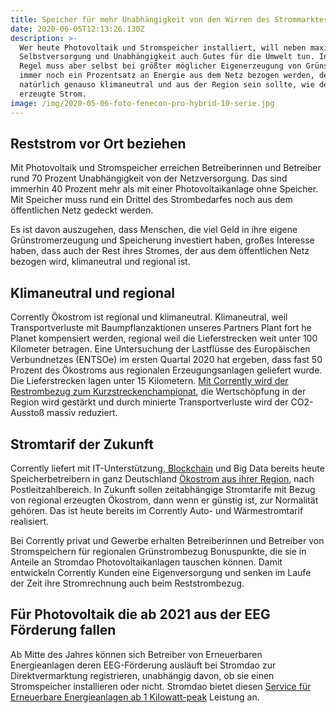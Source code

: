 ```yaml
---
title: Speicher für mehr Unabhängigkeit von den Wirren des Strommarktes
date: 2020-06-05T12:13:26.130Z
description: >-
  Wer heute Photovoltaik und Stromspeicher installiert, will neben maximaler
  Selbstversorgung und Unabhängigkeit auch Gutes für die Umwelt tun. In der
  Regel muss aber selbst bei größter möglicher Eigenerzeugung von Grünstrom
  immer noch ein Prozentsatz an Energie aus dem Netz bezogen werden, der
  natürlich genauso klimaneutral und aus der Region sein sollte, wie der selbst
  erzeugte Strom.   
image: /img/2020-05-06-foto-fenecon-pro-hybrid-10-serie.jpg
---
```

## Reststrom vor Ort beziehen

Mit Photovoltaik und Stromspeicher erreichen Betreiberinnen und Betreiber rund 70 Prozent Unabhängigkeit von der Netzversorgung. Das sind immerhin 40 Prozent mehr als mit einer Photovoltaikanlage ohne Speicher. Mit Speicher muss rund ein Drittel des Strombedarfes noch aus dem öffentlichen Netz gedeckt werden. 

Es ist davon auszugehen, dass Menschen, die viel Geld in ihre eigene Grünstromerzeugung und Speicherung investiert haben, großes Interesse haben, dass auch der Rest ihres Stromes, der aus dem öffentlichen Netz bezogen wird, klimaneutral und regional ist. 

## Klimaneutral und regional

Corrently Ökostrom ist regional und klimaneutral. Klimaneutral, weil Transportverluste mit Baumpflanzaktionen unseres Partners Plant fort he Planet kompensiert werden, regional weil die Lieferstrecken weit unter 100 Kilometer betragen. Eine Untersuchung der Lastflüsse des Europäischen Verbundnetzes (ENTSOe) im ersten Quartal 2020 hat ergeben, dass fast 50 Prozent des Ökostroms aus regionalen Erzeugungsanlagen geliefert wurde. Die Lieferstrecken lagen unter 15 Kilometern. [Mit Corrently wird der Restrombezug zum Kurzstreckenchampionat](https://corrently.blog/post/nachhaltiger-reststrom/), die Wertschöpfung in der Region wird gestärkt und durch minierte Transportverluste wird der CO2-Ausstoß massiv reduziert.

## Stromtarif der Zukunft

Corrently liefert mit IT-Unterstützung,[ Blockchain](https://www.corrently.de/hintergrund/digitalisierung-mit-corrently.html) und Big Data bereits heute Speicherbetreibern in ganz Deutschland [Ökostrom aus ihrer Region](https://www.corrently.de/tarifrechner.html), nach Postleitzahlbereich. In Zukunft sollen zeitabhängige Stromtarife mit Bezug von regional erzeugten Ökostrom, dann wenn er günstig ist, zur Normalität gehören. Das ist heute bereits im Corrently Auto- und Wärmestromtarif realisiert.

Bei Corrently privat und Gewerbe erhalten Betreiberinnen und Betreiber von Stromspeichern für regionalen Grünstrombezug Bonuspunkte, die sie in Anteile an Stromdao Photovoltaikanlagen tauschen können. Damit entwickeln Corrently Kunden eine Eigenversorgung und senken im Laufe der Zeit ihre Stromrechnung auch beim Reststrombezug.



## Für Photovoltaik die ab 2021 aus der EEG Förderung fallen 

Ab Mitte des Jahres können sich Betreiber von Erneuerbaren Energieanlagen deren EEG-Förderung ausläuft bei Stromdao zur Direktvermarktung registrieren, unabhängig davon, ob sie einen Stromspeicher installieren oder nicht. Stromdao bietet diesen [Service für Erneuerbare Energieanlagen ab 1 Kilowatt-peak](https://www.corrently.de/transparenz/wind-und-solarstromabnahme/) Leistung an.
